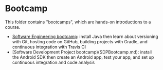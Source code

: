 # Bootcamp

This folder contains "bootcamps", which are hands-on introductions to a course.

- [Software Engineering bootcamp](SwEngBootcamp.md): install Java then learn about versioning with Git, hosting code on GitHub, building projects with Gradle, and continuous integration with Travis CI
- [Software Development Project bootcamp)(SDPBootcamp.md): install the Android SDK then create an Android app, test your app, and set up continuous integration and code analysis
